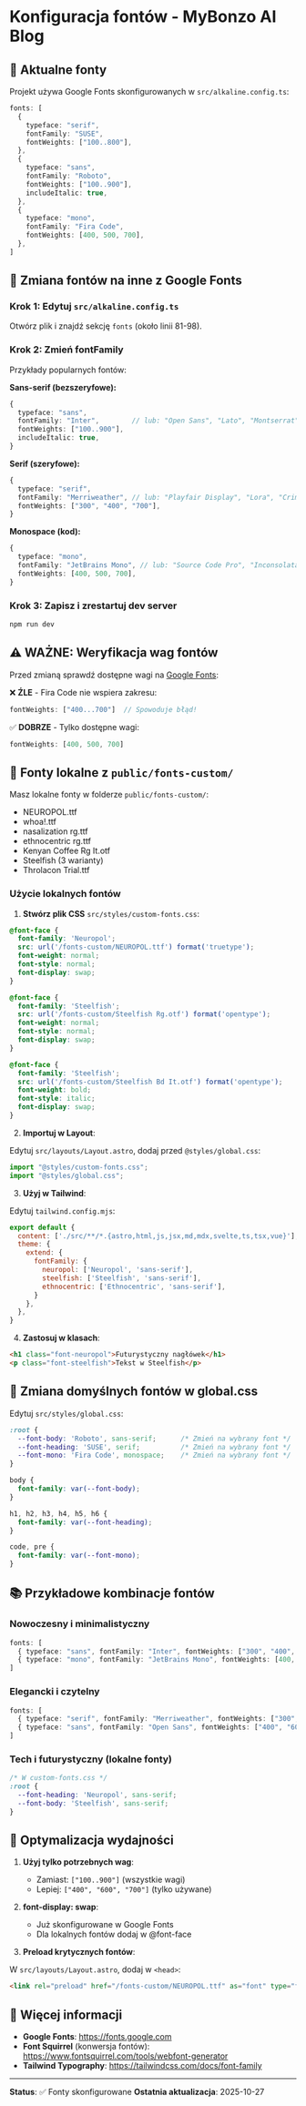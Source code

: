 # Konfiguracja fontów - MyBonzo AI Blog

## 🎨 Aktualne fonty

Projekt używa Google Fonts skonfigurowanych w `src/alkaline.config.ts`:

```typescript
fonts: [
  {
    typeface: "serif",
    fontFamily: "SUSE",
    fontWeights: ["100..800"],
  },
  {
    typeface: "sans",
    fontFamily: "Roboto",
    fontWeights: ["100..900"],
    includeItalic: true,
  },
  {
    typeface: "mono",
    fontFamily: "Fira Code",
    fontWeights: [400, 500, 700],
  },
]
```

## 📝 Zmiana fontów na inne z Google Fonts

### Krok 1: Edytuj `src/alkaline.config.ts`

Otwórz plik i znajdź sekcję `fonts` (około linii 81-98).

### Krok 2: Zmień fontFamily

Przykłady popularnych fontów:

**Sans-serif (bezszeryfowe):**
```typescript
{
  typeface: "sans",
  fontFamily: "Inter",        // lub: "Open Sans", "Lato", "Montserrat", "Poppins"
  fontWeights: ["100..900"],
  includeItalic: true,
}
```

**Serif (szeryfowe):**
```typescript
{
  typeface: "serif",
  fontFamily: "Merriweather", // lub: "Playfair Display", "Lora", "Crimson Text"
  fontWeights: ["300", "400", "700"],
}
```

**Monospace (kod):**
```typescript
{
  typeface: "mono",
  fontFamily: "JetBrains Mono", // lub: "Source Code Pro", "Inconsolata"
  fontWeights: [400, 500, 700],
}
```

### Krok 3: Zapisz i zrestartuj dev server

```bash
npm run dev
```

## ⚠️ WAŻNE: Weryfikacja wag fontów

Przed zmianą sprawdź dostępne wagi na [Google Fonts](https://fonts.google.com):

❌ **ŹLE** - Fira Code nie wspiera zakresu:
```typescript
fontWeights: ["400...700"]  // Spowoduje błąd!
```

✅ **DOBRZE** - Tylko dostępne wagi:
```typescript
fontWeights: [400, 500, 700]
```

## 🎨 Fonty lokalne z `public/fonts-custom/`

Masz lokalne fonty w folderze `public/fonts-custom/`:
- NEUROPOL.ttf
- whoa!.ttf
- nasalization rg.ttf
- ethnocentric rg.ttf
- Kenyan Coffee Rg It.otf
- Steelfish (3 warianty)
- Throlacon Trial.ttf

### Użycie lokalnych fontów

1. **Stwórz plik CSS** `src/styles/custom-fonts.css`:

```css
@font-face {
  font-family: 'Neuropol';
  src: url('/fonts-custom/NEUROPOL.ttf') format('truetype');
  font-weight: normal;
  font-style: normal;
  font-display: swap;
}

@font-face {
  font-family: 'Steelfish';
  src: url('/fonts-custom/Steelfish Rg.otf') format('opentype');
  font-weight: normal;
  font-style: normal;
  font-display: swap;
}

@font-face {
  font-family: 'Steelfish';
  src: url('/fonts-custom/Steelfish Bd It.otf') format('opentype');
  font-weight: bold;
  font-style: italic;
  font-display: swap;
}
```

2. **Importuj w Layout**:

Edytuj `src/layouts/Layout.astro`, dodaj przed `@styles/global.css`:

```typescript
import "@styles/custom-fonts.css";
import "@styles/global.css";
```

3. **Użyj w Tailwind**:

Edytuj `tailwind.config.mjs`:

```javascript
export default {
  content: ['./src/**/*.{astro,html,js,jsx,md,mdx,svelte,ts,tsx,vue}'],
  theme: {
    extend: {
      fontFamily: {
        neuropol: ['Neuropol', 'sans-serif'],
        steelfish: ['Steelfish', 'sans-serif'],
        ethnocentric: ['Ethnocentric', 'sans-serif'],
      }
    },
  },
}
```

4. **Zastosuj w klasach**:

```html
<h1 class="font-neuropol">Futurystyczny nagłówek</h1>
<p class="font-steelfish">Tekst w Steelfish</p>
```

## 🔧 Zmiana domyślnych fontów w global.css

Edytuj `src/styles/global.css`:

```css
:root {
  --font-body: 'Roboto', sans-serif;      /* Zmień na wybrany font */
  --font-heading: 'SUSE', serif;          /* Zmień na wybrany font */
  --font-mono: 'Fira Code', monospace;    /* Zmień na wybrany font */
}

body {
  font-family: var(--font-body);
}

h1, h2, h3, h4, h5, h6 {
  font-family: var(--font-heading);
}

code, pre {
  font-family: var(--font-mono);
}
```

## 📚 Przykładowe kombinacje fontów

### Nowoczesny i minimalistyczny
```typescript
fonts: [
  { typeface: "sans", fontFamily: "Inter", fontWeights: ["300", "400", "600", "700"] },
  { typeface: "mono", fontFamily: "JetBrains Mono", fontWeights: [400, 500] },
]
```

### Elegancki i czytelny
```typescript
fonts: [
  { typeface: "serif", fontFamily: "Merriweather", fontWeights: ["300", "400", "700"] },
  { typeface: "sans", fontFamily: "Open Sans", fontWeights: ["400", "600", "700"] },
]
```

### Tech i futurystyczny (lokalne fonty)
```css
/* W custom-fonts.css */
:root {
  --font-heading: 'Neuropol', sans-serif;
  --font-body: 'Steelfish', sans-serif;
}
```

## 🚀 Optymalizacja wydajności

1. **Użyj tylko potrzebnych wag**:
   - Zamiast: `["100..900"]` (wszystkie wagi)
   - Lepiej: `["400", "600", "700"]` (tylko używane)

2. **font-display: swap**:
   - Już skonfigurowane w Google Fonts
   - Dla lokalnych fontów dodaj w @font-face

3. **Preload krytycznych fontów**:

W `src/layouts/Layout.astro`, dodaj w `<head>`:

```html
<link rel="preload" href="/fonts-custom/NEUROPOL.ttf" as="font" type="font/ttf" crossorigin />
```

## 📖 Więcej informacji

- **Google Fonts**: https://fonts.google.com
- **Font Squirrel** (konwersja fontów): https://www.fontsquirrel.com/tools/webfont-generator
- **Tailwind Typography**: https://tailwindcss.com/docs/font-family

---

**Status**: ✅ Fonty skonfigurowane
**Ostatnia aktualizacja**: 2025-10-27

